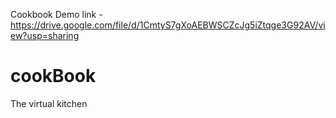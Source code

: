 Cookbook Demo link -https://drive.google.com/file/d/1CmtyS7gXoAEBWSCZcJg5iZtqge3G92AV/view?usp=sharing
# cookBook
The virtual kitchen
